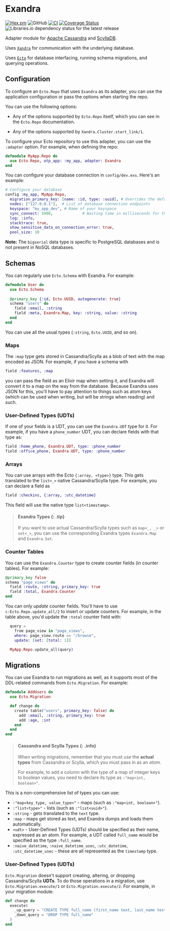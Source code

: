 # Exandra

[![Hex.pm](https://img.shields.io/hexpm/v/exandra)](https://hex.pm/packages/exandra)
![GitHub](https://img.shields.io/github/license/vinniefranco/exandra)
[![CI](https://github.com/vinniefranco/exandra/actions/workflows/main.yml/badge.svg)](https://github.com/vinniefranco/exandra/actions/workflows/main.yml)
[![Coverage Status](https://coveralls.io/repos/github/vinniefranco/exandra/badge.svg?branch=main)](https://coveralls.io/github/vinniefranco/exandra?branch=main)
![Libraries.io dependency status for the latest release](https://img.shields.io/librariesio/release/hex/exandra)

Adapter module for [Apache Cassandra](https://cassandra.apache.org/_/index.html)
and [ScyllaDB](https://www.scylladb.com/).

Uses [`Xandra`](https://github.com/lexhide/xandra) for communication with the
underlying database.

Uses [`Ecto`](https://github.com/elixir-ecto/ecto) for database interfacing,
running schema migrations, and querying operations.

## Configuration

To configure an `Ecto.Repo` that uses `Exandra` as its adapter, you can use
the application configuration or pass the options when starting the repo.

You can use the following options:

- Any of the options supported by `Ecto.Repo` itself, which you can see
      in the `Ecto.Repo` documentation.

- Any of the options supported by `Xandra.Cluster.start_link/1`.

To configure your Ecto repository to use this adapter, you can use the
  `:adapter` option. For example, when defining the repo:

```elixir
defmodule MyApp.Repo do
  use Ecto.Repo, otp_app: :my_app, adapter: Exandra
end
```

You can configure your database connection in `config/dev.exs`. Here's an example:

```elixir
# Configure your database
config :my_app, MyApp.Repo,
  migration_primary_key: [name: :id, type: :uuid], # Overrides the default type `bigserial` used for version attribute in schema migration
  nodes: ["127.0.0.1"],  # List of database connection endpoints
  keyspace: "my_app_dev", # Name of your keyspace
  sync_connect: 5000,             # Waiting time in milliseconds for the database connection
  log: :info,
  stacktrace: true,
  show_sensitive_data_on_connection_error: true,
  pool_size: 10
```

**Note:** The `bigserial` data type is specific to PostgreSQL databases and is not present in NoSQL databases.

## Schemas

You can regularly use `Ecto.Schema` with Exandra. For example:

```elixir
defmodule User do
  use Ecto.Schema
  
  @primary_key {:id, Ecto.UUID, autogenerate: true}
  schema "users" do
    field :email, :string
    field :meta, Exandra.Map, key: :string, value: :string
  end
end
```

You can use all the usual types (`:string`, `Ecto.UUID`, and so on).

### Maps

The `:map` type gets stored in Cassandra/Scylla as a blob of text with the map encoded as JSON. For example, if you have a schema with

```elixir
field :features, :map
```

you can pass the field as an Elixir map when setting it, and Exandra will convert it to a map
on the way from the database. Because Exandra uses JSON for this, you'll have to pay attention
to things such as atom keys (which can be used when writing, but will be strings when reading)
and such.

### User-Defined Types (UDTs)

If one of your fields is a UDT, you can use the `Exandra.UDT` type for it. For example, if you
 have a `phone_number` UDT, you can declare fields with that type as:

```elixir
field :home_phone, Exandra.UDT, type: :phone_number
field :office_phone, Exandra.UDT, type: :phone_number
```

### Arrays

You can use arrays with the Ecto `{:array, <type>}` type. This gets translated to the
`list<_>` native Cassandra/Scylla type. For example, you can declare a field as

```elixir
field :checkins, {:array, :utc_datetime}
```

This field will use the native type `list<timestamp>`.

  > #### Exandra Types {: .tip}
  >
  > If you want to use actual Cassandra/Scylla types such as `map<_, _>` or
  > `set<_>`, you can use the corresponding Exandra types `Exandra.Map` and `Exandra.Set`.

### Counter Tables

You can use the `Exandra.Counter` type to create counter fields (in counter tables). For
example:

```elixir
@primary_key false
schema "page_views" do
  field :route, :string, primary_key: true
  field :total, Exandra.Counter
end
```

You can only *update* counter fields. You'll have to use `c:Ecto.Repo.update_all/2`
to insert or update counters. For example, in the table above, you'd update the
  `:total` counter field with:

```elixir
  query =
    from page_view in "page_views",
    where: page_view.route == "/browse",
    update: [set: [total: 1]]

  MyApp.Repo.update_all(query)
```

## Migrations

You can use Exandra to run migrations as well, as it supports most of the DDL-related
  commands from `Ecto.Migration`. For example:

```elixir
defmodule AddUsers do
  use Ecto.Migration

  def change do
    create table("users", primary_key: false) do
      add :email, :string, primary_key: true
      add :age, :int
    end
  end
end
```

  > #### Cassandra and Scylla Types {: .info}
  >
  > When writing migrations, remember that you must use the **actual types** from Cassandra or
  > Scylla, which you must pass in as an *atom*.
  >
  > For example, to add a column with the type of
  > a map of integer keys to boolean values, you need to declare its type as
  > `:"map<int, boolean>"`.

This is a non-comprehensive list of types you can use:

- `:"map<key_type, value_type>"` - maps (such as `:"map<int, boolean>"`).
- `:"list<type>"` - lists (such as `:"list<uuid>"`).
- `:string` - gets translated to the `text` type.
- `:map` - maps get stored as text, and Exandra dumps and loads them automatically.
- `<udt>` - User-Defined Types (UDTs) should be specified as their name, expressed as an
      atom. For example, a UDT called `full_name` would be specified as the type `:full_name`.
- `:naive_datetime`, `:naive_datetime_usec`, `:utc_datetime`, `:utc_datetime_usec` -
      these are all represented as the `timestamp` type.

### User-Defined Types (UDTs)

  `Ecto.Migration` doesn't support creating, altering, or dropping Cassandra/Scylla **UDTs**.
  To do those operations in a migration, use `Ecto.Migration.execute/1`
  or `Ecto.Migration.execute/2`. For example, in your migration module:

```elixir
def change do
  execute(
    _up_query = "CREATE TYPE full_name (first_name text, last_name text))",
    _down_query = "DROP TYPE full_name"
  )
end
```
